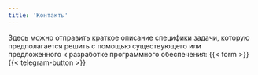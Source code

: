 ```yaml
---
title: 'Контакты'
---
```

Здесь можно отправить краткое описание специфики задачи, которую предполагается решить с помощью существующего или предложенного к разработке программного обеспечения:
{{< form >}}
{{< telegram-button >}}